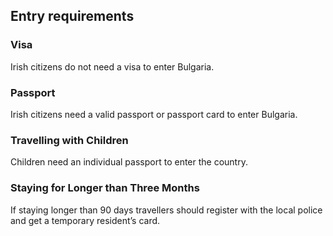 ## Entry requirements

### **Visa**

Irish citizens do not need a visa to enter Bulgaria.

### **Passport**

Irish citizens need a valid passport or passport card to enter Bulgaria.

### **Travelling with Children**

Children need an individual passport to enter the country.

### **Staying for Longer than Three Months**

If staying longer than 90 days travellers should register with the local police and get a temporary resident’s card.